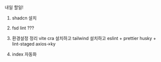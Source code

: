 내일 할일!

1. shadcn 설치
2. fsd lint ???
3. 환경설정 정리
   vite cra 설치하고
   tailwind 설치하고
   eslint + prettier
   husky + lint-staged
   axios->ky

4. index 자동화
